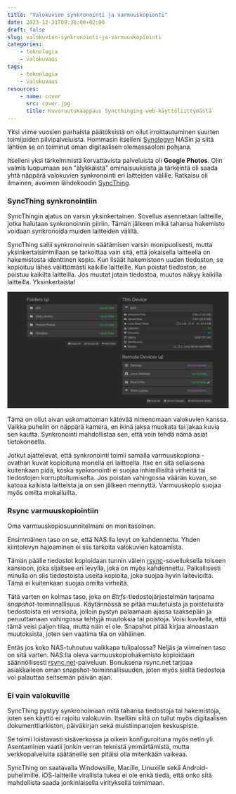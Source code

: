 ```yaml
---
title: "Valokuvien synkronointi ja varmuuskopionti"
date: 2023-12-31T09:38:00+02:00
draft: false
slug: valokuvien-synkronointi-ja-varmuuskopiointi
categories:
    - teknologia
    - valokuvaus
tags:
    - teknologia
    - valokuvaus
resources:
    - name: cover
      src: cover.jpg
      title: Kuvaruutukaappaus Syncthinging web-käyttöliittymästä
---
```


Yksi viime vuosien parhaista päätöksistä on ollut irroittautuminen suurten toimijoiden pilvipalveluista. Hommasin itselleni [Synologyn](https://www.synology.com/) NASin ja siitä
lähtien se on toiminut oman digitaalisen olemassaoloni pohjana.

<!--more-->

Itselleni yksi tärkeimmistä korvattavista palveluista oli **Google Photos**. Olin valmis luopumaan sen "älykkäistä" ominaisuuksista ja tärkeintä oli saada yhtä näppärä valokuvien synkronointi eri laitteiden välille. Ratkaisu oli ilmainen, avoimen lähdekoodin [SyncThing](https://syncthing.net/).

### SyncThing synkronointiin

SyncThingin ajatus on varsin yksinkertainen. Sovellus asennetaan laitteille, jotka halutaan synkronoinnin piiriin. Tämän jälkeen mikä tahansa hakemisto voidaan synkronoida muiden laitteiden välillä.

SyncThing sallii synkronoinnin säätämisen varsin monipuolisesti, mutta yksinkertaisimmillaan se tarkoittaa vain sitä, että jokaisella laitteella on hakemistosta identtinen kopio. Kun lisäät hakemistoon uuden tiedoston, se kopioituu lähes välittömästi kaikille laitteille. Kun poistat tiedoston, se poistuu kaikilta laitteilla. Jos muutat jotain tiedostoa, muutos näkyy kaikilla laitteilla. Yksinkertaista!

![Kuvaruutukaappaus SyncThingin käyttöliittymästä](cover.jpg "SyncThingin web-käyttöliittymä ei ole kaunein eikä helppokäyttöisin, mutta siitä löytyy kaikki oleellinen")

Tämä on ollut aivan uskomattoman kätevää nimenomaan valokuvien kanssa. Vaikka puhelin on näppärä kamera, en ikinä jaksa muokata tai jakaa kuvia sen kautta. Synkronointi mahdollistaa sen, että voin tehdä nämä asiat tietokoneella.

Jotkut ajattelevat, että synkronointi toimii samalla varmuuskopiona - ovathan kuvat kopioituna monella eri laitteella. Itse en sitä sellaisena kuitenkaan pidä, koska synkronointi ei suojaa inhimillisiltä virheitä tai tiedostojen korruptoitumiselta. Jos poistan vahingossa väärän kuvan, se katoaa kaikista laitteista ja on sen jälkeen mennyttä. Varmuuskopio suojaa myös omilta mokailuilta.

### Rsync varmuuskopiointiin

Oma varmuuskopiosuunnitelmani on monitasoinen. 

Ensimmäinen taso on se, että NAS:lla levyt on kahdennettu. Yhden kiintolevyn hajoaminen ei siis tarkoita valokuvien katoamista.

Tämän päälle tiedostot kopioidaan tunnin välein [rsync](https://rsync.samba.org/)-sovelluksella toiseen kansioon, joka sijaitsee eri levyllä, joka on myös kahdennettu. Paikallisesti minulla on siis tiedostoista useita kopioita, joka suojaa hyvin laitevioilta. Tämä ei kuitenkaan suojaa omilta virheitä.

Tätä varten on kolmas taso, joka on *Btrfs*-tiedostojärjestelmän tarjoama *snapshot*-toiminnallisuus. Käytännössä se pitää muutetuista ja poistetuista tiedostoista eri versioita, jolloin pystyn palaamaan ajassa taaksepäin ja peruuttamaan vahingossa tehtyjä muutoksia tai poistoja. Voisi kuvitella, että tämä veisi paljon tilaa, mutta näin ei ole. Snapshot pitää kirjaa ainoastaan muutoksista, joten sen vaatima tila on vähäinen.

Entäs jos koko NAS-tuhoutuu vaikkapa tulipalossa? Neljäs ja viimeinen taso on sitä varten. NAS:lla oleva varmuuskopiohakemisto kopioidaan säännöllisesti [rsync.net](https://rsync.net/)-palveluun. Bonuksena rsync.net tarjoaa asiakkaileen oman snapshot-toiminnallisuuden, joten myös sieltä tiedostoja voi palauttaa seitsemän päivän ajan.

### Ei vain valokuville

SyncThing pystyy synkronoimaan mitä tahansa tiedostoja tai hakemistoja, joten sen käyttö ei rajoitu valokuviin. Itselläni siitä on tullut myös digitaalisen dokumenttiarkiston, päiväkirjan sekä muistiinpanojen keskuspiste.

Se toimii loistavasti sisäverkossa ja oikein konfiguroituna myös netin yli. Asentaminen vaatii jonkin verran teknistä ymmärtämistä, mutta verkkopalveluita säätäneille sen pitäisi olla mitenkään vaikeaa. 

SyncThing on saatavalla Windowsille, Macille, Linuxille sekä Android-puhelimille. iOS-laitteille virallista tukea ei ole enkä tiedä, että onko sitä mahdollista saada jonkinlaisella virityksellä toimimaan.
